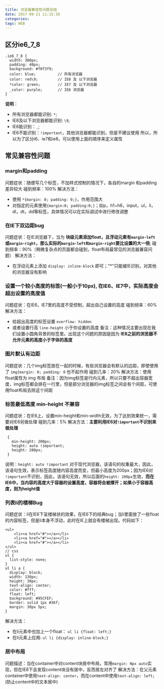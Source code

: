```yaml
---
title: 浏览器兼容性问题总结
date: 2017-09-21 11:15:39
categories:
tags: WEB
---
```

## 区分ie6_7_8
```
.ie6_7_8 {
  width: 300px;
  padding: 40px;
  background: #f0f3f9;
  color: blue;          // 所有浏览器
  color: red\9;         // IE8 及 以下浏览器
  *color: green;        // IE7 及 以下浏览器
  _color: purple;       // IE6 浏览器
}
```
**说明**：
- 所有浏览器都能识别: `*`;
- IE8及以下浏览器都能识别: `\9`;
- IE6能识别：`_`;
- IE6不能识别：`!important`，其他浏览器都能识别，但是不建议使用
所以，所以为了区分i6、ie7和ie8，可以使用上面的顺序来定义属性

## 常见兼容性问题
### margin和padding
问题症状：随便写几个标签，不加样式控制的情况下，各自的margin 和padding差异较大
碰到频率：100%
解决方法：
  - 使用 `*{margin: 0; padding: 0;}`，作用范围大
  - 对指定的元素使用`{margin:0; padding:0;}`；如p，h1~h6，input，ul，li，dl，dt，dd等标签，具体情况可以在实际调试中进行修改调整

### 在IE下双边距bug
问题症状：在IE浏览器下，当为 **块级元素添加float，且浮动元素有`margin-left`或`margin-right`，那么实际的`margin-left和margin-right`要比设置的大一倍**;
碰到频率：90%（稍微复杂点的页面都会碰到，float布局最常见的浏览器兼容问题）
解决方法：
  - 在浮动元素上添加 `display: inline-block` 即可；"*"只能被IE识别，对其他的浏览器没有影响
  
### 设置一个较小高度的标签(一般小于10px), 在IE6、IE7中，实际高度会超出设置的高度值
问题症状：在IE6，IE7里的高度不受控制，超出自己设置的高度
碰到频率：60%
解决方法：
  - 给超出高度的标签设置 `overflow: hidden`
  - 或者设置行高 `line-height` 小于你设置的高度
备注：这种情况主要出现在我们设置小圆角背景的标签里。出现这个问题的原因是因为 **IE8之前的浏览器不允许元素的高度小于字体的高度**

### 图片默认有边距
问题症状：几个img标签放在一起的时候，有些浏览器会有默认的边距，即使使用了 `img{margin: 0; padding: 0` 也不起作用
碰到几率：20%
解决方法：使用float属性为 img 布局
备注：因为img标签是行内元素，所以只要不超出容器宽度，img标签都会排在一行里，但是部分浏览器的img标签之间会有个间距，可使用float布局去除这个间距

### 标签最低高度 min-height 不兼容
问题症状：在IE6上，设置min-height和min-width无效，为了达到效果统一，需要对IE6另做处理
碰到几率：5%
解决方法：**主要利用IE6对`!important`不识别来做处理**

  ```
   {
     min-height: 200px;
     height: auto !important;   
     height: 200px;  
   }
  ```
  说明：`height: auto !important`  对于现代浏览器，该语句的权重最大，因此，该语句生效，表示标签高度随内容高度而变，但最小高度为200px；因为IE6对 `!important`不识别，因此，该语句无效，所以后面的`height: 200px`生效，**而在IE6中，当内容的高度大于容器的设置高度，容器将会被撑开；如果小于容器高度，则为height值**
  
### 列表li的楼梯Bug
问题症状：li在IE6下呈楼梯状的效果，在IE6下的经典bug；当li里面放了一些float的内容标签，但是li本身不浮动，此时在IE上就会有楼梯出现。代码如下：

  ```
  <ul>
      <li><a href="#"></a></li>
      <li><a href="#"></a></li>
      <li><a href="#"></a></li>
  </ul>
  // css
  ul {
    list-style: none;
  }
  ul li a {
    display: block;
    width: 130px;
    height: 30px;
    text-align: center;
    color: #fff;
    float: left;
    background: #95CFEF;
    border: solid 1px #36f;
    margin: 30px 5px;
  }
  ```
解决方法：
  - 在li元素中也加上一个float： `ul li {float: left;}`
  - 在li元素上应用: `ul li {display: inline-block;}`

### 居中布局
问题描述：当在container中对content块居中布局，常用`margin: Npx auto`实现，但在IE6下会发现content块没有居中，反而居左对齐了
解决方法：在父元素container中使用`text-align: center`，而在content中使用`text-align: left;`(防止content中的文本居中)




